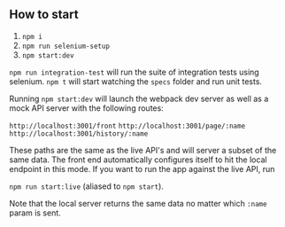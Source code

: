 ## How to start

1) `npm i`
2) `npm run selenium-setup`
3) `npm start:dev`

`npm run integration-test` will run the suite of 
integration tests using selenium. `npm t` will start
watching the `specs` folder and run unit tests.

Running `npm start:dev` will launch the webpack dev server
as well as a mock API server with the following routes:

`http://localhost:3001/front`
`http://localhost:3001/page/:name`
`http://localhost:3001/history/:name`

These paths are the same as the live API's and will
server a subset of the same data. The front end 
automatically configures itself to hit the local
endpoint in this mode. If you want to run the
app against the live API, run

`npm run start:live` (aliased to `npm start`).

Note that the local server returns the same
data no matter which `:name` param is sent.
